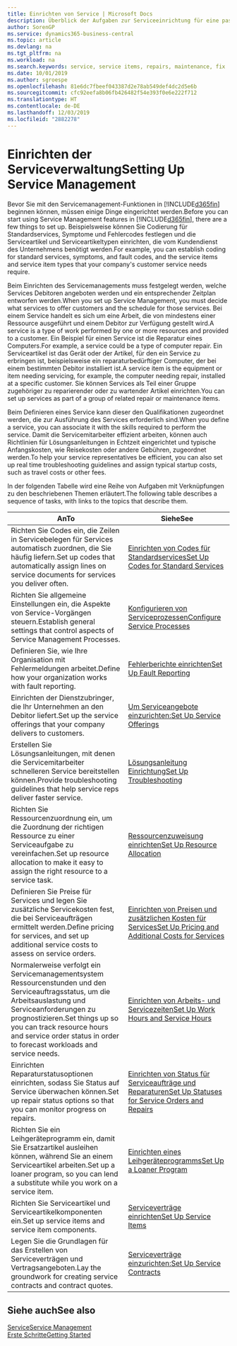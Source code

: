 ```yaml
---
title: Einrichten von Service | Microsoft Docs
description: Überblick der Aufgaben zur Serviceeinrichtung für eine passende Serviceverwaltungsmethode für Ihre Organisation.
author: SorenGP
ms.service: dynamics365-business-central
ms.topic: article
ms.devlang: na
ms.tgt_pltfrm: na
ms.workload: na
ms.search.keywords: service, service items, repairs, maintenance, fix
ms.date: 10/01/2019
ms.author: sgroespe
ms.openlocfilehash: 81e6dc7fbeef043387d2e78ab549def4dc2d5e6b
ms.sourcegitcommit: cfc92eefa8b06fb426482f54e393f0e6e222f712
ms.translationtype: HT
ms.contentlocale: de-DE
ms.lasthandoff: 12/03/2019
ms.locfileid: "2882278"
---
```

# <a name="setting-up-service-management"></a><span data-ttu-id="90ac7-103">Einrichten der Serviceverwaltung</span><span class="sxs-lookup"><span data-stu-id="90ac7-103">Setting Up Service Management</span></span>
<span data-ttu-id="90ac7-104">Bevor Sie mit den Servicemanagement-Funktionen in [!INCLUDE[d365fin](includes/d365fin_md.md)] beginnen können, müssen einige Dinge eingerichtet werden.</span><span class="sxs-lookup"><span data-stu-id="90ac7-104">Before you can start using Service Management features in [!INCLUDE[d365fin](includes/d365fin_md.md)], there are a few things to set up.</span></span> <span data-ttu-id="90ac7-105">Beispielsweise können Sie Codierung für Standardservices, Symptome und Fehlercodes festlegen und die Serviceartikel und Serviceartikeltypen einrichten, die vom Kundendienst des Unternehmens benötigt werden.</span><span class="sxs-lookup"><span data-stu-id="90ac7-105">For example, you can establish coding for standard services, symptoms, and fault codes, and the service items and service item types that your company's customer service needs require.</span></span>  

<span data-ttu-id="90ac7-106">Beim Einrichten des Servicemanagements muss festgelegt werden, welche Services Debitoren angeboten werden und ein entsprechender Zeitplan entworfen werden.</span><span class="sxs-lookup"><span data-stu-id="90ac7-106">When you set up Service Management, you must decide what services to offer customers and the schedule for those services.</span></span> <span data-ttu-id="90ac7-107">Bei einem Service handelt es sich um eine Arbeit, die von mindestens einer Ressource ausgeführt und einem Debitor zur Verfügung gestellt wird.</span><span class="sxs-lookup"><span data-stu-id="90ac7-107">A service is a type of work performed by one or more resources and provided to a customer.</span></span> <span data-ttu-id="90ac7-108">Ein Beispiel für einen Service ist die Reparatur eines Computers.</span><span class="sxs-lookup"><span data-stu-id="90ac7-108">For example, a service could be a type of computer repair.</span></span> <span data-ttu-id="90ac7-109">Ein Serviceartikel ist das Gerät oder der Artikel, für den ein Service zu erbringen ist, beispielsweise ein reparaturbedürftiger Computer, der bei einem bestimmten Debitor installiert ist.</span><span class="sxs-lookup"><span data-stu-id="90ac7-109">A service item is the equipment or item needing servicing, for example, the computer needing repair, installed at a specific customer.</span></span> <span data-ttu-id="90ac7-110">Sie können Services als Teil einer Gruppe zugehöriger zu reparierender oder zu wartender Artikel einrichten.</span><span class="sxs-lookup"><span data-stu-id="90ac7-110">You can set up services as part of a group of related repair or maintenance items.</span></span>  
  
<span data-ttu-id="90ac7-111">Beim Definieren eines Service kann dieser den Qualifikationen zugeordnet werden, die zur Ausführung des Services erforderlich sind.</span><span class="sxs-lookup"><span data-stu-id="90ac7-111">When you define a service, you can associate it with the skills required to perform the service.</span></span> <span data-ttu-id="90ac7-112">Damit die Servicemitarbeiter effizient arbeiten, können auch Richtlinien für Lösungsanleitungen in Echtzeit eingerichtet und typische Anfangskosten, wie Reisekosten oder andere Gebühren, zugeordnet werden.</span><span class="sxs-lookup"><span data-stu-id="90ac7-112">To help your service representatives be efficient, you can also set up real time troubleshooting guidelines and assign typical startup costs, such as travel costs or other fees.</span></span>  

<span data-ttu-id="90ac7-113">In der folgenden Tabelle wird eine Reihe von Aufgaben mit Verknüpfungen zu den beschriebenen Themen erläutert.</span><span class="sxs-lookup"><span data-stu-id="90ac7-113">The following table describes a sequence of tasks, with links to the topics that describe them.</span></span>  
  
| <span data-ttu-id="90ac7-114">An</span><span class="sxs-lookup"><span data-stu-id="90ac7-114">To</span></span> | <span data-ttu-id="90ac7-115">Siehe</span><span class="sxs-lookup"><span data-stu-id="90ac7-115">See</span></span> |
| --- | --- |
| <span data-ttu-id="90ac7-116">Richten Sie Codes ein, die Zeilen in Servicebelegen für Services automatisch zuordnen, die Sie häufig liefern.</span><span class="sxs-lookup"><span data-stu-id="90ac7-116">Set up codes that automatically assign lines on service documents for services you deliver often.</span></span> |[<span data-ttu-id="90ac7-117">Einrichten von Codes für Standardservices</span><span class="sxs-lookup"><span data-stu-id="90ac7-117">Set Up Codes for Standard Services</span></span>](service-how-setup-service-coding.md)|
| <span data-ttu-id="90ac7-118">Richten Sie allgemeine Einstellungen ein, die Aspekte von Service-Vorgängen steuern.</span><span class="sxs-lookup"><span data-stu-id="90ac7-118">Establish general settings that control aspects of Service Management Processes.</span></span>|[<span data-ttu-id="90ac7-119">Konfigurieren von Serviceprozessen</span><span class="sxs-lookup"><span data-stu-id="90ac7-119">Configure Service Processes</span></span>](service-setup-service-processes.md)|
| <span data-ttu-id="90ac7-120">Definieren Sie, wie Ihre Organisation mit Fehlermeldungen arbeitet.</span><span class="sxs-lookup"><span data-stu-id="90ac7-120">Define how your organization works with fault reporting.</span></span> |[<span data-ttu-id="90ac7-121">Fehlerberichte einrichten</span><span class="sxs-lookup"><span data-stu-id="90ac7-121">Set Up Fault Reporting</span></span>](service-how-setup-fault-reporting.md) |
| <span data-ttu-id="90ac7-122">Einrichten der Dienstzubringer, die Ihr Unternehmen an den Debitor liefert.</span><span class="sxs-lookup"><span data-stu-id="90ac7-122">Set up the service offerings that your company delivers to customers.</span></span>|[<span data-ttu-id="90ac7-123">Um Serviceangebote einzurichten:</span><span class="sxs-lookup"><span data-stu-id="90ac7-123">Set Up Service Offerings</span></span>](service-how-setup-service-offerings.md)|
| <span data-ttu-id="90ac7-124">Erstellen Sie Lösungsanleitungen, mit denen die Servicemitarbeiter schnelleren Service bereitstellen können.</span><span class="sxs-lookup"><span data-stu-id="90ac7-124">Provide troubleshooting guidelines that help service reps deliver faster service.</span></span> |[<span data-ttu-id="90ac7-125">Lösungsanleitung Einrichtung</span><span class="sxs-lookup"><span data-stu-id="90ac7-125">Set Up Troubleshooting</span></span>](service-how-setup-troubleshooting.md) |
| <span data-ttu-id="90ac7-126">Richten Sie Ressourcenzuordnung ein, um die Zuordnung der richtigen Ressource zu einer Serviceaufgabe zu vereinfachen.</span><span class="sxs-lookup"><span data-stu-id="90ac7-126">Set up resource allocation to make it easy to assign the right resource to a service task.</span></span> |[<span data-ttu-id="90ac7-127">Ressourcenzuweisung einrichten</span><span class="sxs-lookup"><span data-stu-id="90ac7-127">Set Up Resource Allocation</span></span>](service-how-setup-resource-allocation.md) |
| <span data-ttu-id="90ac7-128">Definieren Sie Preise für Services und legen Sie zusätzliche Servicekosten fest, die bei Serviceaufträgen ermittelt werden.</span><span class="sxs-lookup"><span data-stu-id="90ac7-128">Define pricing for services, and set up additional service costs to assess on service orders.</span></span> |[<span data-ttu-id="90ac7-129">Einrichten von Preisen und zusätzlichen Kosten für Services</span><span class="sxs-lookup"><span data-stu-id="90ac7-129">Set Up Pricing and Additional Costs for Services</span></span>](service-how-setup-service-costs-pricing.md)|
| <span data-ttu-id="90ac7-130">Normalerweise verfolgt ein Servicemanagementsystem Ressourcenstunden und den Serviceauftragsstatus, um die Arbeitsauslastung und Serviceanforderungen zu prognostizieren.</span><span class="sxs-lookup"><span data-stu-id="90ac7-130">Set things up so you can track resource hours and service order status in order to forecast workloads and service needs.</span></span>|[<span data-ttu-id="90ac7-131">Einrichten von Arbeits- und Servicezeiten</span><span class="sxs-lookup"><span data-stu-id="90ac7-131">Set Up Work Hours and Service Hours</span></span>](service-how-setup-work-service-hours.md)|
| <span data-ttu-id="90ac7-132">Einrichten Reparaturstatusoptionen einrichten, sodass Sie Status auf Service überwachen können.</span><span class="sxs-lookup"><span data-stu-id="90ac7-132">Set up repair status options so that you can monitor progress on repairs.</span></span> | [<span data-ttu-id="90ac7-133">Einrichten von Status für Serviceaufträge und Reparaturen</span><span class="sxs-lookup"><span data-stu-id="90ac7-133">Set Up Statuses for Service Orders and Repairs</span></span>](service-order-repair-status.md)|
| <span data-ttu-id="90ac7-134">Richten Sie ein Leihgeräteprogramm ein, damit Sie Ersatzartikel ausleihen können, während Sie an einem Serviceartikel arbeiten.</span><span class="sxs-lookup"><span data-stu-id="90ac7-134">Set up a loaner program, so you can lend a substitute while you work on a service item.</span></span> |[<span data-ttu-id="90ac7-135">Einrichten eines Leihgeräteprogramms</span><span class="sxs-lookup"><span data-stu-id="90ac7-135">Set Up a Loaner Program</span></span>](service-how-setup-loaner-program.md) |
| <span data-ttu-id="90ac7-136">Richten Sie Serviceartikel und Serviceartikelkomponenten ein.</span><span class="sxs-lookup"><span data-stu-id="90ac7-136">Set up service items and service item components.</span></span> |[<span data-ttu-id="90ac7-137">Serviceverträge einrichten</span><span class="sxs-lookup"><span data-stu-id="90ac7-137">Set Up Service Items</span></span>](service-how-setup-service-items.md) |
| <span data-ttu-id="90ac7-138">Legen Sie die Grundlagen für das Erstellen von Serviceverträgen und Vertragsangeboten.</span><span class="sxs-lookup"><span data-stu-id="90ac7-138">Lay the groundwork for creating service contracts and contract quotes.</span></span> |[<span data-ttu-id="90ac7-139">Serviceverträge einzurichten:</span><span class="sxs-lookup"><span data-stu-id="90ac7-139">Set Up Service Contracts</span></span>](service-how-setup-service-contracts.md) |

## <a name="see-also"></a><span data-ttu-id="90ac7-140">Siehe auch</span><span class="sxs-lookup"><span data-stu-id="90ac7-140">See also</span></span>
[<span data-ttu-id="90ac7-141">Service</span><span class="sxs-lookup"><span data-stu-id="90ac7-141">Service Management</span></span>](service-service.md)  
[<span data-ttu-id="90ac7-142">Erste Schritte</span><span class="sxs-lookup"><span data-stu-id="90ac7-142">Getting Started</span></span>](product-get-started.md)  
